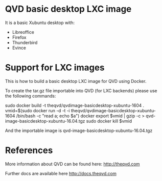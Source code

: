 QVD basic desktop LXC image
===========================

It is a basic Xubuntu desktop with:

 * Libreoffice
 * Firefox
 * Thunderbird
 * Evince

Support for LXC images
======================

This is how to build a basic desktop LXC image for QVD using Docker.

To create the tar.gz file importable into QVD (for LXC backends) please use the following
commands:

  sudo docker build -t theqvd/qvdimage-basicdesktop-xubuntu-1604 .
  vmid=$(sudo docker run -d -t -i theqvd/qvdimage-basicdesktop-xubuntu-1604 /bin/bash -c "read a; echo $a")
  docker export $vmid  | gzip -c > qvd-image-basicdesktop-xubuntu-16.04.tgz
  sudo docker kill $vmid

And the importable image is qvd-image-basicdesktop-xubuntu-16.04.tgz

References
==========

More information about QVD can be found here: http://theqvd.com

Further docs are available here http://docs.theqvd.com
